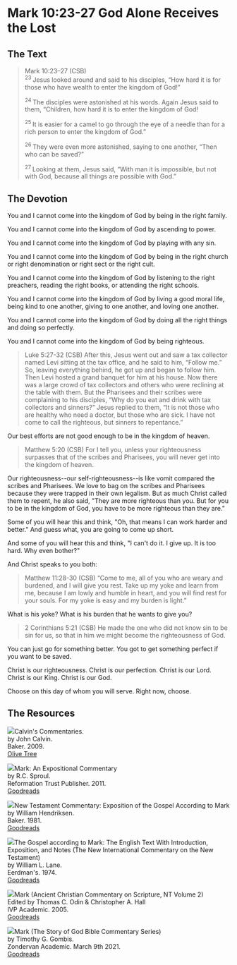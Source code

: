 # Mark 10:23-27 God Alone Receives the Lost

## The Text

>Mark 10:23–27 (CSB)  
><sup> 23 </sup> Jesus looked around and said to his disciples, “How hard it is for those who have wealth to enter the kingdom of God!” 
>
><sup> 24 </sup> The disciples were astonished at his words. Again Jesus said to them, “Children, how hard it is to enter the kingdom of God! 
>
><sup> 25 </sup> It is easier for a camel to go through the eye of a needle than for a rich person to enter the kingdom of God.” 
>
><sup> 26 </sup> They were even more astonished, saying to one another, “Then who can be saved?” 
>
><sup> 27 </sup> Looking at them, Jesus said, “With man it is impossible, but not with God, because all things are possible with God.”

## The Devotion

You and I cannot come into the kingdom of God by being in the right family.

You and I cannot come into the kingdom of God by ascending to power.

You and I cannot come into the kingdom of God by playing with any sin.

You and I cannot come into the kingdom of God by being in the right church or right denomination or right sect or the right cult.

You and I cannot come into the kingdom of God by listening to the right preachers, reading the right books, or attending the right schools.

You and I cannot come into the kingdom of God by living a good moral life, being kind to one another, giving to one another, and loving one another.

You and I cannot come into the kingdom of God by doing all the right things and doing so perfectly.

You and I cannot come into the kingdom of God by being righteous.

>Luke 5:27-32 (CSB) After this, Jesus went out and saw a tax collector named Levi sitting at the tax office, and he said to him, “Follow me.” So, leaving everything behind, he got up and began to follow him. Then Levi hosted a grand banquet for him at his house. Now there was a large crowd of tax collectors and others who were reclining at the table with them. But the Pharisees and their scribes were complaining to his disciples, “Why do you eat and drink with tax collectors and sinners?” Jesus replied to them, “It is not those who are healthy who need a doctor, but those who are sick. I have not come to call the righteous, but sinners to repentance.”

Our best efforts are not good enough to be in the kingdom of heaven.

>Matthew 5:20 (CSB) For I tell you, unless your righteousness surpasses that of the scribes and Pharisees, you will never get into the kingdom of heaven.

Our righteousness--our self-righteousness--is like vomit compared the scribes and Pharisees. We love to bag on the scribes and Pharisees because they were trapped in their own legalism. But as much Christ called them to repent, he also said, "They are more righteous than you. But for you to be in the kingdom of God, you have to be more righteous than they are."

Some of you will hear this and think, "Oh, that means I can work harder and better." And guess what, you are going to come up short.

And some of you will hear this and think, "I can't do it. I give up. It is too hard. Why even bother?"

And Christ speaks to you both:

>Matthew 11:28-30 (CSB) “Come to me, all of you who are weary and burdened, and I will give you rest. Take up my yoke and learn from me, because I am lowly and humble in heart, and you will find rest for your souls. For my yoke is easy and my burden is light.”

What is his yoke? What is his burden that he wants to give you?

>2 Corinthians 5:21 (CSB) He made the one who did not know sin to be sin for us, so that in him we might become the righteousness of God.

You can just go for something better. You got to get something perfect if you want to be saved.

Christ is our righteousness. Christ is our perfection. Christ is our Lord. Christ is our King. Christ is our God.

Choose on this day of whom you will serve. Right now, choose.

## The Resources

<p style="clear:both;">

<img src="/images/commentary-calvin-set-portrait.jpg">Calvin's Commentaries.  
by John Calvin.  
Baker. 2009.  
[Olive Tree](https://www.olivetree.com/store/product.php?productid=17517)

<p style="clear:both;">

<img src="/images/commentary-mark-sproul.jpg">Mark: An Expositional Commentary  
by R.C. Sproul.  
Reformation Trust Publisher. 2011.  
[Goodreads](https://www.goodreads.com/book/show/13329901-mark?ac=1&from_search=true&qid=AjPCOwNAXj&rank=1)

<p style="clear:both;">

<img src="/images/commentary-mark-hendriksen.jpg">New Testament Commentary: Exposition of the Gospel According to Mark  
by William Hendriksen.  
Baker. 1981.  
[Goodreads](https://www.goodreads.com/book/show/2365098.Mark)

<p style="clear:both;">

<img src="/images/commentary-mark-lane.jpg">The Gospel according to Mark: The English Text With Introduction, Exposition, and Notes (The New International Commentary on the New Testament)  
by William L. Lane.  
Eerdman's. 1974.  
[Goodreads](https://www.goodreads.com/book/show/978619.The_Gospel_of_Mark?from_search=true&from_srp=true&qid=UOUMUiJ7z4&rank=2)

<p style="clear:both;">

<img src="/images/commentary-mark-oden.jpg">Mark (Ancient Christian Commentary on Scripture, NT Volume 2)  
Edited by Thomas C. Odin & Christopher A. Hall  
IVP Academic. 2005.  
[Goodreads](https://www.goodreads.com/book/show/33015669-mark)

<p style="clear:both;">

<img src="/images/commentary-mark-gombis.jpg">Mark (The Story of God Bible Commentary Series)  
by Timothy G. Gombis.   
Zondervan Academic. March 9th 2021.  
[Goodreads](https://www.goodreads.com/book/show/54287613-mark)

<p style="clear:both;">

